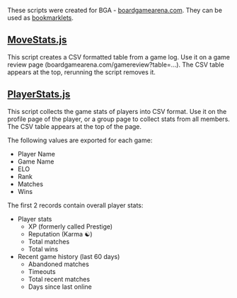 These scripts were created for BGA - [boardgamearena.com](https://boardgamearena.com). They can be used as [bookmarklets](https://en.wikipedia.org/wiki/Bookmarklet).

## [MoveStats.js](MoveStats.js)

This script creates a CSV formatted table from a game log. Use it on a game review page (boardgamearena.com/gamereview?table=...). The CSV table appears at the top, rerunning the script removes it.

## [PlayerStats.js](PlayerStats.js)

This script collects the game stats of players into CSV format.
Use it on the profile page of the player, or a group page to collect stats from all members.
The CSV table appears at the top of the page.

The following values are exported for each game:
- Player Name
- Game Name
- ELO
- Rank
- Matches
- Wins

The first 2 records contain overall player stats:
- Player stats
    - XP (formerly called Prestige)
    - Reputation (Karma ☯)
    - Total matches
    - Total wins
- Recent game history (last 60 days)
    - Abandoned matches
    - Timeouts
    - Total recent matches
    - Days since last online
